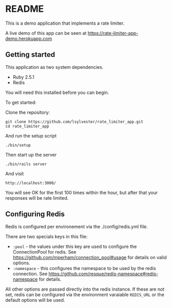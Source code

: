 # README

This is a demo application that implements a rate limiter.

A live demo of this app can be seen at https://rate-limiter-app-demo.herokuapp.com

## Getting started

This application as two system dependencies.

* Ruby 2.5.1
* Redis

You will need this installed before you can begin.

To get started:

Clone the repository:

    git clone https://github.com/lsylvester/rate_limiter_app.git
    cd rate_limiter_app

And run the setup script

    ./bin/setup

Then start up the server

    ./bin/rails server

And visit

    http://localhost:3000/

You will see OK for the first 100 times within the hour, but after that your responses will be rate limited.

## Configuring Redis

Redis is configured per environement via the ./config/redis.yml file.

There are two specials keys in this file:

* `:pool` - the values under this key are used to configure the ConnectionPool for redis. See https://github.com/mperham/connection_pool#usage for details on valid options.
* `:namespace` - this configures the namespace to be used by the redis connection. See https://github.com/resque/redis-namespace#redis-namespace for details.

All other options are passed directly into the redis instance. If these are not set, redis can be configured via the environment varaiable `REDIS_URL` or the default options will be used.
